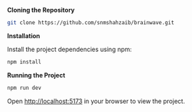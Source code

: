 **Cloning the Repository**

```bash
git clone https://github.com/snmshahzaib/brainwave.git
```

**Installation**

Install the project dependencies using npm:

```bash
npm install
```

**Running the Project**

```bash
npm run dev
```

Open [http://localhost:5173](http://localhost:5173) in your browser to view the project.
